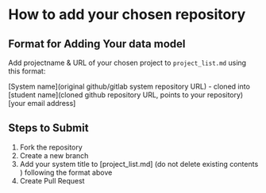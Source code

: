 # How to add your chosen repository

## Format for Adding Your data model
Add projectname & URL of your chosen project to `project_list.md` using this format:

[System name](original github/gitlab system repository URL) - cloned into [student name](cloned github repository URL, points to your repository) [your email address]

## Steps to Submit
1. Fork the repository
2. Create a new branch 
3. Add your system title to [project_list.md] (do not delete existing contents ) following the format above
4. Create Pull Request

